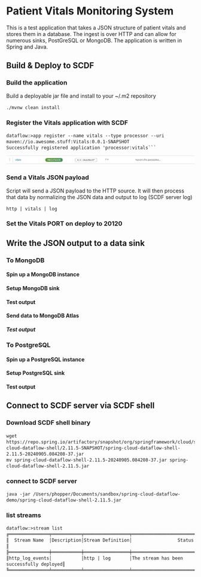 # Patient Vitals Monitoring System
This is a test application that takes a JSON structure of patient vitals and stores them in a database.  The ingest is over HTTP and can allow for numerous sinks, PostGreSQL or MongoDB.  The application is written in Spring and Java.

## Build & Deploy to SCDF

### Build the application
Build a deployable jar file and install to your ~/.m2 repository
```shell
./mvnw clean install
```
### Register the Vitals application with SCDF
```shell
dataflow:>app register --name vitals --type processor --uri maven://io.awesome.stuff:Vitals:0.0.1-SNAPSHOT
Successfully registered application 'processor:vitals```
```
![Vitals - Added Application](./images/Vitals_Added_Application.png)

### 

### Send a Vitals JSON payload
Script will send a JSON payload to the HTTP source.  It will then process that data by normalizing the JSON data and output to log (SCDF server log)
```shell
http | vitals | log
```

### Set the Vitals PORT on deploy to 20120

## Write the JSON output to a data sink

### To MongoDB
 
#### Spin up a MongoDB instance
#### Setup MongoDB sink
#### Test output

#### Send data to MongoDB Atlas
##### Test output

### To PostgreSQL
#### Spin up a PostgreSQL instance
#### Setup PostgreSQL sink
#### Test output

## Connect to SCDF server via SCDF shell
### Download SCDF shell binary
```shell
wget https://repo.spring.io/artifactory/snapshot/org/springframework/cloud/spring-cloud-dataflow-shell/2.11.5-SNAPSHOT/spring-cloud-dataflow-shell-2.11.5-20240905.084208-37.jar
mv spring-cloud-dataflow-shell-2.11.5-20240905.084208-37.jar spring-cloud-dataflow-shell-2.11.5.jar
```
### connect to SCDF server
```shell
java -jar /Users/phopper/Documents/sandbox/spring-cloud-dataflow-demo/spring-cloud-dataflow-shell-2.11.5.jar
```

### list streams
```shell
dataflow:>stream list
╔═══════════════╤═══════════╤═════════════════╤═════════════════════════════════════════╗
║  Stream Name  │Description│Stream Definition│                 Status                  ║
╠═══════════════╪═══════════╪═════════════════╪═════════════════════════════════════════╣
║http_log_events│           │http | log       │The stream has been successfully deployed║
╚═══════════════╧═══════════╧═════════════════╧═════════════════════════════════════════╝
```



